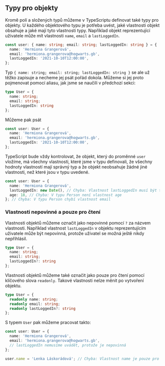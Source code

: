 ## Typy pro objekty

Kromě polí a složených typů můžeme v TypeScriptu definovat také typy pro objekty. U každého objektového typu je potřeba uvést, jaké vlastnosti objekt obsahuje a jaké mají tyto vlastnosti typy. Například objekt reprezentující uživatele může mít vlastnosti `name`, `email` a `lastLoggedIn`.

```ts
const user: { name: string; email: string; lastLoggedIn: string } = {
  name: 'Hermiona Grangerová',
  email: 'hermiona.grangerova@hogwarts.gb',
  lastLoggedIn: '2021-10-10T12:00:00',
};
```

Typ `{ name: string; email: string; lastLoggedIn: string }` se ale už těžko zapisuje a necheme jej psát pořád dokola. Můžeme si jej proto pojmenovat pomocí aliasu, jak jsme se naučili v předchozí sekci:

```ts
type User = {
  name: string;
  email: string;
  lastLoggedIn: string
};
```

Můžeme pak psát 

```ts
const user: User = {
  name: 'Hermiona Grangerová',
  email: 'hermiona.grangerova@hogwarts.gb',
  lastLoggedIn: '2021-10-10T12:00:00',
};
```

TypeScript bude vždy kontrolovat, že objekt, který do proměnné `user` vložíme, má všechny vlastnosti, které jsme v typu definovali, že všechny hodnoty vlastností mají správný typ a že objekt neobsahuje žádné jiné vlastnosti, než které jsou v typu uvedené.

```ts
const user: User = {
  name: 'Hermiona Grangerová',
  lastLoggedIn: new Date(), // Chyba: Vlastnost lastLoggedIn musí být typu string
  age: 18, // Chyba: V typu Person není vlastnost age
}; // Chyba: V typu Person chybí vlastnost email
```

### Vlastnosti nepovinné a pouze pro čtení

Vlastnosti objektů můžeme označit jako nepovinné pomocí `?` za názvem vlastnosti. Například vlastnost `lastLoggedIn` v objektu reprezentujícím uživatele může být nepovinná, protože uživatel se možná ještě nikdy nepřihlásil.

```ts
type User = {
  name: string;
  email: string;
  lastLoggedIn?: string
};
```

Vlastnosti objektů můžeme také označit jako pouze pro čtení pomocí klíčového slova `readonly`. Takové vlastnosti nelze měnit po vytvoření objektu.

```ts
type User = {
  readonly name: string;
  readonly email: string;
  readonly lastLoggedIn?: string
};
```

S typem `User` pak můžeme pracovat takto:

```ts
const user: User = {
  name: 'Hermiona Grangerová',
  email: 'hermiona.grangerova@hogwarts.gb',
  // lastLoggedIn nemusíme uvádět, protože je nepovinná
};

user.name = 'Lenka Láskorádová'; // Chyba: Vlastnost name je pouze pro čtení
```
